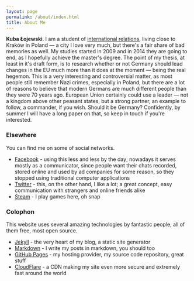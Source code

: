```yaml
---
layout: page
permalink: /about/index.html
title: About Me
---
```


**Kuba Łojewski**. I am a student of [international relations](http://wse.krakow.pl), living close to Kraków in Poland — a city I love very much, but there's a fair share of bad memories as well. My studies started in 2009 and in 2014 they are going to end, as I hopefully achieve the master's degree. The point of my thesis, at least in it's draft form, is to research whether or not Germany should lead changes in the EU much more than it does at the moment — being the real hegemon. This is a very interesting and controversial matter, as most people still remember Nazi crimes, especially in Poland, but there are a lot of reasons to believe that modern Germans are much different people than they were 70 years ago. European Union certainly could use a leader — not a kingdom above other peasant states, but a strong partner, an example to follow, a commander, if you wish. Should it be Germany? Confidently, by summer I will have a long paper on that, so keep in touch if you're interested.

### Elsewhere

You can find me on some of social networks.

* [Facebook](https://www.facebook.com/jakub.lojewski) - using this less and less by the day; nowadays it serves mostly as a communicator, since people want their chats recorded, stored online and used by ad companies for some reason, so they stopped using traditional computer applications
* [Twitter](https://twitter.com/KubaLojewski) - this, on the other hand, I like a lot; a great concept, easy communication with strangers and online friends alike
* [Steam](http://steamcommunity.com/id/dubus) - I play games here, oh snap

### Colophon

This website uses several amazing technologies by fantastic people, all of them free, most open source.

* [Jekyll](http://jekyllrb.com/) - the very heart of my blog, a static site generator
* [Markdown](http://daringfireball.net/projects/markdown/) - I write my posts in markdown, you should too
* [GitHub Pages](http://pages.github.com/) - my hosting provider, my source code repository, great stuff
* [CloudFlare](https://www.cloudflare.com) - a CDN making my site even more secure and extremely fast around the world